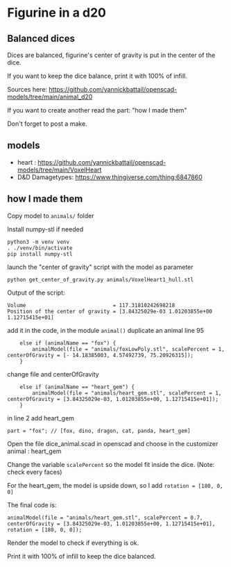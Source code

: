 # Figurine in a d20

## Balanced dices

Dices are balanced, figurine's center of gravity is put in the center of the dice.

If you want to keep the dice balance, print it with 100% of infill.

Sources here: https://github.com/yannickbattail/openscad-models/tree/main/animal_d20

If you want to create another read the part: "how I made them"

Don't forget to post a make.

## models

- heart : https://github.com/yannickbattail/openscad-models/tree/main/VoxelHeart
- D&D Damagetypes: https://www.thingiverse.com/thing:6847860

## how I made them

Copy model to `animals/` folder

Install numpy-stl if needed

```shell
python3 -m venv venv
. ./venv/bin/activate
pip install numpy-stl
```

launch the "center of gravity" script with the model as parameter

```shell
python get_center_of_gravity.py animals/VoxelHeart1_hull.stl
```

Output of the script:

```text
Volume                            = 117.31810242698218
Position of the center of gravity = [3.84325029e-03 1.01203855e+00 1.12715415e+01]
```

add it in the code, in the module `animal()` duplicate an animal line 95

```openscad
    else if (animalName == "fox") {
        animalModel(file = "animals/foxLowPoly.stl", scalePercent = 1, centerOfGravity = [- 14.18385003, 4.57492739, 75.20926315]);
    }
```

change file and centerOfGravity

```openscad
    else if (animalName == "heart_gem") {
        animalModel(file = "animals/heart_gem.stl", scalePercent = 1, centerOfGravity = [3.84325029e-03, 1.01203855e+00, 1.12715415e+01]);
    }
```

in line 2 add heart_gem

```openscad
part = "fox"; // [fox, dino, dragon, cat, panda, heart_gem]
```

Open the file dice_animal.scad in openscad and choose in the customizer animal : heart_gem

Change the variable `scalePercent` so the model fit inside the dice. (Note: check every faces)

For the heart_gem, the model is upside down, so I add `rotation = [180, 0, 0]`

The final code is:

```openscad
animalModel(file = "animals/heart_gem.stl", scalePercent = 0.7, centerOfGravity = [3.84325029e-03, 1.01203855e+00, 1.12715415e+01], rotation = [180, 0, 0]);
```

Render the model to check if everything is ok.

Print it with 100% of infill to keep the dice balanced.
